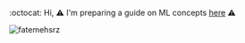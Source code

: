 :octocat:  Hi,   :warning: I'm preparing a guide on ML concepts [here](https://github.com/fatemehsrz/ML_Concepts) :warning:

<p align="left"> <img src="https://komarev.com/ghpvc/?username=fatemehsrz&label=Profile%20views&color=ce9927&style=flat" alt="fatemehsrz" /> </p>





